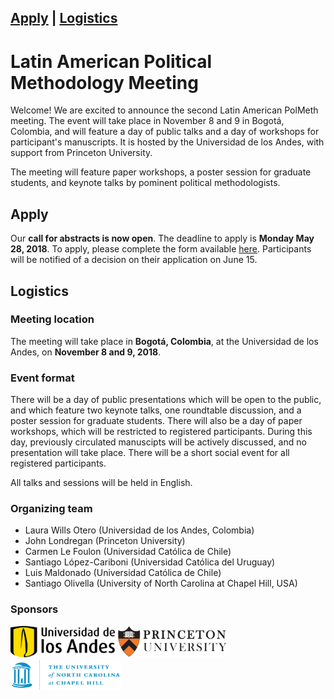 <a href="#apply">Apply</a> | <a href="#logistics">Logistics</a>
---
# Latin American Political Methodology Meeting


Welcome! We are excited to announce the second Latin American PolMeth meeting. The event will take place in November 8 and 9 in Bogotá, Colombia, and will feature a day of public talks and a day of workshops for participant's manuscripts. It is hosted by the Universidad de los Andes, with support from Princeton University. 

The meeting will feature paper workshops, a poster session for graduate students, and keynote talks by pominent political methodologists. 

## Apply

Our **call for abstracts is now open**. The deadline to apply is **Monday May 28, 2018**. To apply, please complete the form available [here](https://docs.google.com/forms/d/1P0dRDOxxm4EuJdDLPqre3r6qhyZbozKl6Eu8mCd5kDA/edit). Participants will be notified of a decision on their application on June 15. 


## Logistics

### Meeting location
The meeting will take place in **Bogotá, Colombia**, at the Universidad de los Andes, on **November 8 and 9, 2018**. 

### Event format
There will be a day of public presentations which will be open to the public, and which feature two keynote talks, one roundtable discussion, and a poster session for graduate students. There will also be a day of paper workshops, which will be restricted to registered participants. During this day, previously circulated manuscipts will be actively discussed, and no presentation will take place. There will be a short social event for all registered participants. 

All talks and sessions will be held in English.



### Organizing team

- Laura Wills Otero (Universidad de los Andes, Colombia)
- John Londregan (Princeton University)
- Carmen Le Foulon (Universidad Católica de Chile)
- Santiago López-Cariboni (Universidad Católica del Uruguay)
- Luis Maldonado (Universidad Católica de Chile)
- Santiago Olivella (University of North Carolina at Chapel Hill, USA)

### Sponsors

<img src="uniandes.png" alt="Universidad de los Andes" height="50"> <img src="princeton.jpg" alt="Princeton University" height="50"> <img src="unc.jpg" alt="University of North Carolina at Chapel Hill" height="50">



